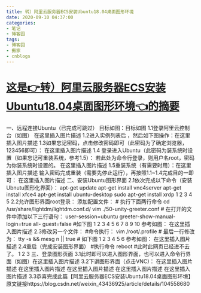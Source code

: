 ```yaml
---
title: 转）阿里云服务器ECS安装Ubuntu18.04桌面图形环境
date: 2020-09-10 04:37:00
categories:
- 笔记
- 博客园
tags:
- 博客园
- 搬家
- cnblogs
---
```

# [这是👉转）阿里云服务器ECS安装Ubuntu18.04桌面图形环境👈的摘要](../../../../2020/09/10/cnblog_13644984/)
<!--more-->
一、远程连接Ubuntu（已完成可跳过） 目标如图：目标如图 1.1登录阿里云控制台（如图） 在这里插入图片描述 1.2进入实例列表后
，然后如下图操作：在这里插入图片描述 1.3如果忘记密码，点击修改密码即可（此密码为了确定浏览器，123456即可）： 在这里插入图片描述 1.4
登录进入Ubuntu（此密码为装系统时设置（如果忘记可重装系统，参考1.5）： 若此处为命令行登录，则用户名root，密码为你装系统时设置的。
在这里插入图片描述 1.5重装系统（有需要时用）：在这里插入图片描述 输入密码完成重装（需要先停止运行），再按照1.1~1.4完成目的一即可：
在这里插入图片描述 二、安装Ubuntu图形界面 2.1依次完成以下命令（安装Ubnutu图形化界面）： apt-get update apt-get
install vnc4server apt-get install xfce4 apt-get install ubuntu-desktop sudo
apt-get install xrdp 1 2 3 4 5 2.2允许图形界面root登录： 添加配置文件： # 执行下面两行命令 cd
/usr/share/lightdm/lightdm.conf.d/ vim ./50-unity-greeter.conf #
在打开的文件中添加以下三行语句： user-session=ubuntu greeter-show-manual-login=true all-
guest=false #如下图 1 2 3 4 5 6 7 8 9 10 参考如图： 在这里插入图片描述 2.3修改另一个文件： #命令执行： vim
/root/.profile # 最后一行修改为： tty -s && mesg n || true # 如下图 1 2 3 4 5 6 参考如图：
在这里插入图片描述 2.4重启（完成安装图形界面） #执行命令 reboot #此时此网页已经进不去了。 1 2 3 三、登录图形页面
3.1此时即可以进入图形界面，也可以进入命令行界面（如图）在这里插入图片描述 3.2下讲图形界面（点击VNC)： 在这里插入图片描述 在这里插入图片描述
在这里插入图片描述 在这里插入图片描述 在这里插入图片描述 3.3恭喜完成此篇【阿里云服务器ECS安装Ubuntu18.04桌面图形环境】
原文链接https://blog.csdn.net/weixin_43436925/article/details/104558680



